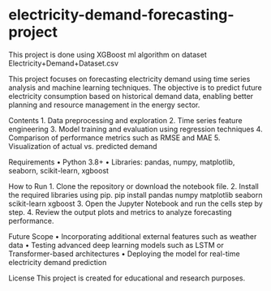 # electricity-demand-forecasting-project
This project is done using XGBoost ml algorithm on dataset Electricity+Demand+Dataset.csv

This project focuses on forecasting electricity demand using time series analysis and machine learning techniques. The objective is to predict future electricity consumption based on historical demand data, enabling better planning and resource management in the energy sector.

Contents
	1.	Data preprocessing and exploration
	2.	Time series feature engineering
	3.	Model training and evaluation using regression techniques
	4.	Comparison of performance metrics such as RMSE and MAE
	5.	Visualization of actual vs. predicted demand

Requirements
	•	Python 3.8+
	•	Libraries: pandas, numpy, matplotlib, seaborn, scikit-learn, xgboost

How to Run
	1.	Clone the repository or download the notebook file.
	2.	Install the required libraries using pip.
pip install pandas numpy matplotlib seaborn scikit-learn xgboost
	3.	Open the Jupyter Notebook and run the cells step by step.
	4.	Review the output plots and metrics to analyze forecasting performance.

Future Scope
	•	Incorporating additional external features such as weather data
	•	Testing advanced deep learning models such as LSTM or Transformer-based architectures
	•	Deploying the model for real-time electricity demand prediction

License
This project is created for educational and research purposes.
